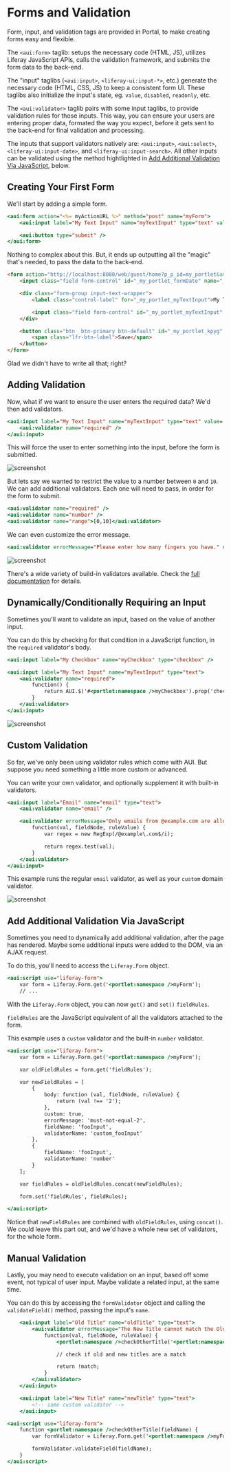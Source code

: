 # Forms and Validation

Form, input, and validation tags are provided in Portal, to make creating forms easy and flexible.

The `<aui:form>` taglib: setups the necessary code (HTML, JS), utilizes Liferay JavaScript APIs, calls the validation framework, and submits the form data to the back-end.

The "input" taglibs (`<aui:input>`, `<liferay-ui:input-*>`, etc.) generate the necessary code (HTML, CSS, JS) to keep a consistent form UI. These taglibs also initialize the input's state, eg. `value`, `disabled`, `readonly`, etc.

The `<aui:validator>` taglib pairs with some input taglibs, to provide validation rules for those inputs. This way, you can ensure your users are entering proper data, formated the way you expect, before it gets sent to the back-end for final validation and processing.

The inputs that support validators natively are: `<aui:input>`, `<aui:select>`, `<liferay-ui:input-date>`, and `<liferay-ui:input-search>`. All other inputs can be validated using the method hightlighted in [Add Additional Validation Via JavaScript](#add-additional-validation-via-javascript), below.

## Creating Your First Form

We'll start by adding a simple form.

```jsp
<aui:form action="<%= myActionURL %>" method="post" name="myForm">
	<aui:input label="My Text Input" name="myTextInput" type="text" value='<%= "My Text Value" %>' />

	<aui:button type="submit" />
</aui:form>
```

Nothing to complex about this. But, it ends up outputting all the "magic" that's needed, to pass the data to the back-end.

```html
<form action="http://localhost:8080/web/guest/home?p_p_id=my_portlet&amp;p_p_lifecycle=1&amp;p_p_state=normal&amp;p_p_mode=view&amp;p_p_col_id=column-1&amp;p_p_col_count=3&amp;_my_portlet_javax.portlet.action=%2Fmy%2Faction&amp;_my_portlet_mvcRenderCommandName=%2Fmy%2Faction&amp;p_auth=WAxorpsN" class="form" data-fm-namespace="_my_portlet_" id="_my_portlet_myForm" method="post" name="_my_portlet_myForm">
	<input class="field form-control" id="_my_portlet_formDate" name="_my_portlet_formDate" type="hidden" value="1472516415545">

	<div class="form-group input-text-wrapper">
		<label class="control-label" for="_my_portlet_myTextInput">My Text Input</label>

		<input class="field form-control" id="_my_portlet_myTextInput" name="_my_portlet_myTextInput" type="text" value="My Text Value">
	</div>

	<button class="btn  btn-primary btn-default" id="_my_portlet_kpyg" type="submit">
		<span class="lfr-btn-label">Save</span>
	</button>
</form>
```

Glad we didn't have to write all that; right?

## Adding Validation

Now, what if we want to ensure the user enters the required data? We'd then add validators.

```jsp
<aui:input label="My Text Input" name="myTextInput" type="text" value='<%= "My Text Value" %>'>
	<aui:validator name="required" />
</aui:input>
```

This will force the user to enter something into the input, before the form is submitted.

![screenshot](images/forms-input-required.png)

But lets say we wanted to restrict the value to a number between `0` and `10`. We can add additional validators. Each one will need to pass, in order for the form to submit.

```jsp
<aui:validator name="required" />
<aui:validator name="number" />
<aui:validator name="range">[0,10]</aui:validator>
```

We can even customize the error message.

```jsp
<aui:validator errorMessage="Please enter how many fingers you have." name="range">[0,10]</aui:validator>
```

![screenshot](images/forms-input-required-message.png)

There's a wide variety of build-in validators available. Check the [full documentation](https://dev.liferay.com/develop/tutorials/-/knowledge_base/6-2/using-the-alloyui-validator-tag#available-validation-rules) for details.

## Dynamically/Conditionally Requiring an Input

Sometimes you'll want to validate an input, based on the value of another input.

You can do this by checking for that condition in a JavaScript function, in the `required` validator's body.

```jsp
<aui:input label="My Checkbox" name="myCheckbox" type="checkbox" />

<aui:input label="My Text Input" name="myTextInput" type="text">
	<aui:validator name="required">
		function() {
			return AUI.$('#<portlet:namespace />myCheckbox').prop('checked');
		}
	</aui:validator>
</aui:input>
```

![screenshot](images/forms-input-required-condition.png)

## Custom Validation

So far, we've only been using validator rules which come with AUI. But suppose you need something a little more custom or advanced.

You can write your own validator, and optionally supplement it with built-in validators.

```jsp
<aui:input label="Email" name="email" type="text">
	<aui:validator name="email" />

	<aui:validator errorMessage="Only emails from @example.com are allowed." name="custom">
		function(val, fieldNode, ruleValue) {
			var regex = new RegExp(/@example\.com$/i);

			return regex.test(val);
		}
	</aui:validator>
</aui:input>
```

This example runs the regular `email` validator, as well as your `custom` domain validator.

![screenshot](images/forms-input-custom.png)

## Add Additional Validation Via JavaScript

Sometimes you need to dynamically add additional validation, after the page has rendered. Maybe some additional inputs were added to the DOM, via an AJAX request.

To do this, you'll need to access the `Liferay.Form` object.

```jsp
<aui:script use="liferay-form">
	var form = Liferay.Form.get('<portlet:namespace />myForm');
	// ...
```

With the `Liferay.Form` object, you can now `get()` and `set()` `fieldRules`.

`fieldRules` are the JavaScript equivalent of all the validators attached to the form.

This example uses a `custom` validator and the built-in `number` validator.

```jsp
<aui:script use="liferay-form">
	var form = Liferay.Form.get('<portlet:namespace />myForm');

	var oldFieldRules = form.get('fieldRules');

	var newFieldRules = [
		{
			body: function (val, fieldNode, ruleValue) {
				return (val !== '2');
			},
			custom: true,
			errorMessage: 'must-not-equal-2',
			fieldName: 'fooInput',
			validatorName: 'custom_fooInput'
		},
		{
			fieldName: 'fooInput',
			validatorName: 'number'
		}
	];

	var fieldRules = oldFieldRules.concat(newFieldRules);

	form.set('fieldRules', fieldRules);

</aui:script>
```

Notice that `newFieldRules` are combined with `oldFieldRules`, using `concat()`. We could leave this part out, and we'd have a whole new set of validators, for the whole form.

## Manual Validation

Lastly, you may need to execute validation on an input, based off some event, not typical of user input. Maybe validate a related input, at the same time.

You can do this by accessing the `formValidator` object and calling the `validateField()` method, passing the input's `name`.

```jsp
	<aui:input label="Old Title" name="oldTitle" type="text">
		<aui:validator errorMessage="The New Title cannot match the Old Title" name="custom">
			function(val, fieldNode, ruleValue) {
				<portlet:namespace />checkOtherTitle('<portlet:namespace />newTitle');

				// check if old and new titles are a match

				return !match;
			}
		</aui:validator>
	</aui:input>

	<aui:input label="New Title" name="newTitle" type="text">
		<!-- same custom validator -->
	</aui:input>

<aui:script use="liferay-form">
	function <portlet:namespace />checkOtherTitle(fieldName) {
		var formValidator = Liferay.Form.get('<portlet:namespace />myForm').formValidator;

		formValidator.validateField(fieldName);
	}
</aui:script>
```